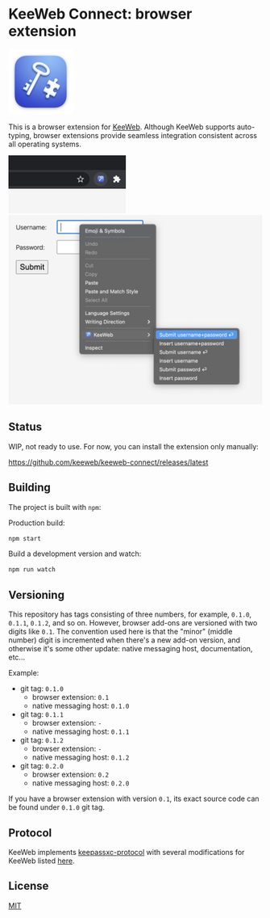 # KeeWeb Connect: browser extension

<img src="xcode/KeeWeb%20Connect/Assets.xcassets/AppIcon.appiconset/icon_128x128%402x.png" width="128" alt="KeeWeb Connect logo" />

This is a browser extension for [KeeWeb](https://keeweb.info).
Although KeeWeb supports auto-typing, browser extensions provide seamless integration
consistent across all operating systems.

<img src="img/chrome/button.png" width="233" alt="KeeWeb Connect button" />

<img src="img/chrome/menu.png" width="646" alt="KeeWeb Connect menu" />

## Status

WIP, not ready to use. For now, you can install the extension only manually:

https://github.com/keeweb/keeweb-connect/releases/latest

## Building

The project is built with `npm`:

Production build:
```sh
npm start
```

Build a development version and watch:
```sh
npm run watch
```

## Versioning

This repository has tags consisting of three numbers, for example,
`0.1.0`, `0.1.1`, `0.1.2`, and so on. However, browser add-ons are versioned with
two digits like `0.1`. The convention used here is that the "minor" (middle number)
digit is incremented when there's a new add-on version, and otherwise it's 
some other update: native messaging host, documentation, etc...

Example:

- git tag: `0.1.0`
  - browser extension: `0.1`
  - native messaging host: `0.1.0`
- git tag: `0.1.1`
  - browser extension: `-`
  - native messaging host: `0.1.1`
- git tag: `0.1.2`
  - browser extension: `-`
  - native messaging host: `0.1.2`
- git tag: `0.2.0`
  - browser extension: `0.2`
  - native messaging host: `0.2.0`

If you have a browser extension with version `0.1`, its exact source code
can be found under `0.1.0` git tag.

## Protocol

KeeWeb implements [keepassxc-protocol](https://github.com/keepassxreboot/keepassxc-browser/blob/develop/keepassxc-protocol.md)
with several modifications for KeeWeb listed [here](docs/keeweb-connect-protocol.md).

## License

[MIT](https://github.com/keeweb/keeweb-connect/blob/master/LICENSE)

